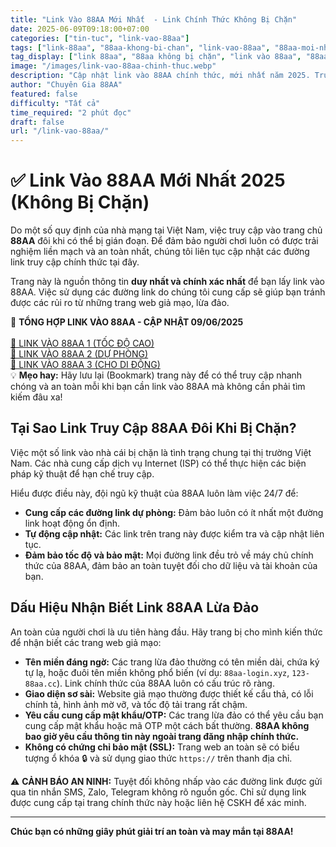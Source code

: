 ```yaml
---
title: "Link Vào 88AA Mới Nhất  - Link Chính Thức Không Bị Chặn"
date: 2025-06-09T09:18:00+07:00
categories: ["tin-tuc", "link-vao-88aa"]
tags: ["link-88aa", "88aa-khong-bi-chan", "link-vao-88aa", "88aa-moi-nhat", "trang-chu-88aa", "huong-dan-88aa"]
tag_display: ["link 88aa", "88aa không bị chặn", "link vào 88aa", "88aa mới nhất", "trang chủ 88aa", "hướng dẫn 88aa"]
image: "/images/link-vao-88aa-chinh-thuc.webp"
description: "Cập nhật link vào 88AA chính thức, mới nhất năm 2025. Truy cập 88AA an toàn, không bị chặn để tham gia cá cược thể thao, casino trực tuyến."
author: "Chuyên Gia 88AA"
featured: false
difficulty: "Tất cả"
time_required: "2 phút đọc"
draft: false
url: "/link-vao-88aa/"
---
```


# ✅ Link Vào 88AA Mới Nhất 2025 (Không Bị Chặn)

Do một số quy định của nhà mạng tại Việt Nam, việc truy cập vào trang chủ **88AA** đôi khi có thể bị gián đoạn. Để đảm bảo người chơi luôn có được trải nghiệm liền mạch và an toàn nhất, chúng tôi liên tục cập nhật các đường link truy cập chính thức tại đây.

Trang này là nguồn thông tin **duy nhất và chính xác nhất** để bạn lấy link vào 88AA. Việc sử dụng các đường link do chúng tôi cung cấp sẽ giúp bạn tránh được các rủi ro từ những trang web giả mạo, lừa đảo.

<div class="success-box">
🎯 <strong>TỔNG HỢP LINK VÀO 88AA - CẬP NHẬT 09/06/2025</strong> <br><br>
<a href="https://88aa.com.co" class="button-link" target="_blank" rel="noopener noreferrer">🔗 LINK VÀO 88AA 1 (TỐC ĐỘ CAO)</a> <br>
<a href="https://88aa.net" class="button-link" target="_blank" rel="noopener noreferrer">🔗 LINK VÀO 88AA 2 (DỰ PHÒNG)</a> <br>
<a href="https://m.88aa.com" class="button-link" target="_blank" rel="noopener noreferrer">🔗 LINK VÀO 88AA 3 (CHO DI ĐỘNG)</a>
</div>

<div class="highlight-box">
💡 <strong>Mẹo hay:</strong> Hãy lưu lại (Bookmark) trang này để có thể truy cập nhanh chóng và an toàn mỗi khi bạn cần link vào 88AA mà không cần phải tìm kiếm đâu xa!
</div>

## Tại Sao Link Truy Cập 88AA Đôi Khi Bị Chặn?

Việc một số link vào nhà cái bị chặn là tình trạng chung tại thị trường Việt Nam. Các nhà cung cấp dịch vụ Internet (ISP) có thể thực hiện các biện pháp kỹ thuật để hạn chế truy cập.

Hiểu được điều này, đội ngũ kỹ thuật của 88AA luôn làm việc 24/7 để:
-   **Cung cấp các đường link dự phòng:** Đảm bảo luôn có ít nhất một đường link hoạt động ổn định.
-   **Tự động cập nhật:** Các link trên trang này được kiểm tra và cập nhật liên tục.
-   **Đảm bảo tốc độ và bảo mật:** Mọi đường link đều trỏ về máy chủ chính thức của 88AA, đảm bảo an toàn tuyệt đối cho dữ liệu và tài khoản của bạn.

## Dấu Hiệu Nhận Biết Link 88AA Lừa Đảo

An toàn của người chơi là ưu tiên hàng đầu. Hãy trang bị cho mình kiến thức để nhận biết các trang web giả mạo:

-   **Tên miền đáng ngờ:** Các trang lừa đảo thường có tên miền dài, chứa ký tự lạ, hoặc đuôi tên miền không phổ biến (ví dụ: `88aa-login.xyz`, `123-88aa.cc`). Link chính thức của 88AA luôn có cấu trúc rõ ràng.
-   **Giao diện sơ sài:** Website giả mạo thường được thiết kế cẩu thả, có lỗi chính tả, hình ảnh mờ vỡ, và tốc độ tải trang rất chậm.
-   **Yêu cầu cung cấp mật khẩu/OTP:** Các trang lừa đảo có thể yêu cầu bạn cung cấp mật khẩu hoặc mã OTP một cách bất thường. **88AA không bao giờ yêu cầu thông tin này ngoài trang đăng nhập chính thức.**
-   **Không có chứng chỉ bảo mật (SSL):** Trang web an toàn sẽ có biểu tượng ổ khóa 🔒 và sử dụng giao thức `https://` trên thanh địa chỉ.

<div class="warning-box">
⚠️ <strong>CẢNH BÁO AN NINH:</strong> Tuyệt đối không nhấp vào các đường link được gửi qua tin nhắn SMS, Zalo, Telegram không rõ nguồn gốc. Chỉ sử dụng link được cung cấp tại trang chính thức này hoặc liên hệ CSKH để xác minh.
</div>

---

**Chúc bạn có những giây phút giải trí an toàn và may mắn tại 88AA!**